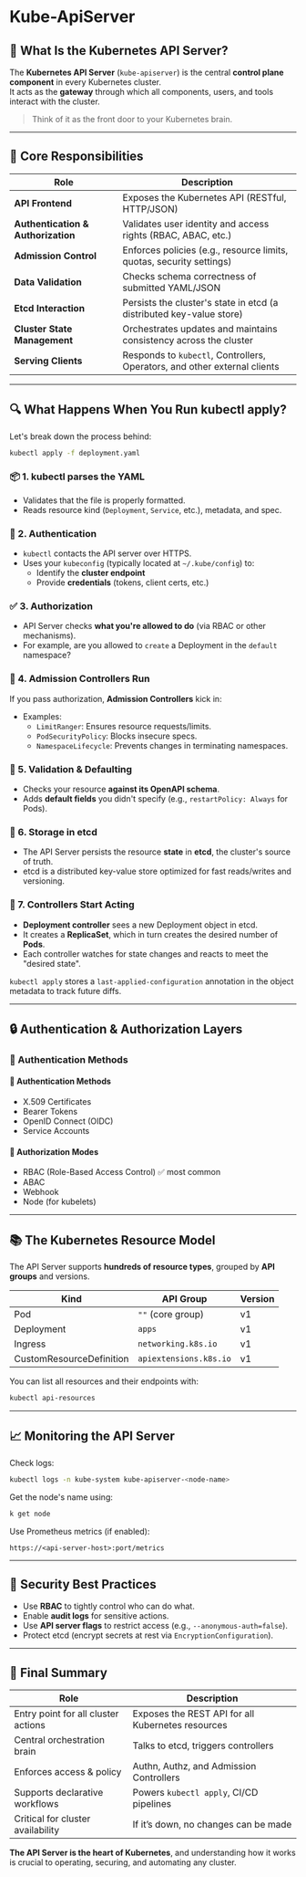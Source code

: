 # Kube-ApiServer

## 📌 What Is the Kubernetes API Server?

The **Kubernetes API Server** (`kube-apiserver`) is the central **control plane component** in every Kubernetes cluster.  
It acts as the **gateway** through which all components, users, and tools interact with the cluster.

> Think of it as the front door to your Kubernetes brain.

---

## 🎯 Core Responsibilities

| Role                               | Description                                                               |
| ---------------------------------- | ------------------------------------------------------------------------- |
| **API Frontend**                   | Exposes the Kubernetes API (RESTful, HTTP/JSON)                           |
| **Authentication & Authorization** | Validates user identity and access rights (RBAC, ABAC, etc.)              |
| **Admission Control**              | Enforces policies (e.g., resource limits, quotas, security settings)      |
| **Data Validation**                | Checks schema correctness of submitted YAML/JSON                          |
| **Etcd Interaction**               | Persists the cluster's state in etcd (a distributed key-value store)      |
| **Cluster State Management**       | Orchestrates updates and maintains consistency across the cluster         |
| **Serving Clients**                | Responds to `kubectl`, Controllers, Operators, and other external clients |

---

## 🔍 What Happens When You Run kubectl apply?

Let's break down the process behind:

```bash
kubectl apply -f deployment.yaml
```

### 📦 1. kubectl parses the YAML

- Validates that the file is properly formatted.
- Reads resource kind (`Deployment`, `Service`, etc.), metadata, and spec.

### 🔐 2. Authentication

- `kubectl` contacts the API server over HTTPS.
- Uses your `kubeconfig` (typically located at `~/.kube/config`) to:
  - Identify the **cluster endpoint**
  - Provide **credentials** (tokens, client certs, etc.)

### ✅ 3. Authorization

- API Server checks **what you're allowed to do** (via RBAC or other mechanisms).
- For example, are you allowed to `create` a Deployment in the `default` namespace?

### 🧰 4. Admission Controllers Run

If you pass authorization, **Admission Controllers** kick in:

- Examples:
  - `LimitRanger`: Ensures resource requests/limits.
  - `PodSecurityPolicy`: Blocks insecure specs.
  - `NamespaceLifecycle`: Prevents changes in terminating namespaces.

### 📖 5. Validation & Defaulting

- Checks your resource **against its OpenAPI schema**.
- Adds **default fields** you didn't specify (e.g., `restartPolicy: Always` for Pods).

### 🧠 6. Storage in etcd

- The API Server persists the resource **state** in **etcd**, the cluster's source of truth.
- etcd is a distributed key-value store optimized for fast reads/writes and versioning.

### 🔁 7. Controllers Start Acting

- **Deployment controller** sees a new Deployment object in etcd.
- It creates a **ReplicaSet**, which in turn creates the desired number of **Pods**.
- Each controller watches for state changes and reacts to meet the "desired state".

`kubectl apply` stores a `last-applied-configuration` annotation in the object metadata to track future diffs.

---

## 🔒 Authentication & Authorization Layers

### 🔐 Authentication Methods

#### 🔐 Authentication Methods

- X.509 Certificates
- Bearer Tokens
- OpenID Connect (OIDC)
- Service Accounts

#### 🔐 Authorization Modes

- RBAC (Role-Based Access Control) ✅ most common
- ABAC
- Webhook
- Node (for kubelets)

---

## 📚 The Kubernetes Resource Model

The API Server supports **hundreds of resource types**, grouped by **API groups** and versions.

| Kind                     | API Group              | Version |
| ------------------------ | ---------------------- | ------- |
| Pod                      | `""` (core group)      | v1      |
| Deployment               | `apps`                 | v1      |
| Ingress                  | `networking.k8s.io`    | v1      |
| CustomResourceDefinition | `apiextensions.k8s.io` | v1      |

You can list all resources and their endpoints with:

```bash
kubectl api-resources
```

---

## 📈 Monitoring the API Server

Check logs:

```bash
kubectl logs -n kube-system kube-apiserver-<node-name>
```

Get the node's name using:

```bash
k get node
```

Use Prometheus metrics (if enabled):

```
https://<api-server-host>:port/metrics
```

---

## 🔐 Security Best Practices

- Use **RBAC** to tightly control who can do what.
- Enable **audit logs** for sensitive actions.
- Use **API server flags** to restrict access (e.g., `--anonymous-auth=false`).
- Protect etcd (encrypt secrets at rest via `EncryptionConfiguration`).

---

## 🧵 Final Summary

| Role                                | Description                                       |
| ----------------------------------- | ------------------------------------------------- |
| Entry point for all cluster actions | Exposes the REST API for all Kubernetes resources |
| Central orchestration brain         | Talks to etcd, triggers controllers               |
| Enforces access & policy            | Authn, Authz, and Admission Controllers           |
| Supports declarative workflows      | Powers `kubectl apply`, CI/CD pipelines           |
| Critical for cluster availability   | If it’s down, no changes can be made              |

**The API Server is the heart of Kubernetes**, and understanding how it works is crucial to operating, securing, and automating any cluster.
